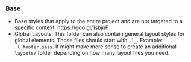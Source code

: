 ### Base
- Base styles that apply to the entire project and are not targeted to a specific context. https://goo.gl/1sbjnF
- Global Layouts: This folder can also contain general layout styles for global elements. Those files should start with `.l_`. Example: `.l_footer.sass`. It might make more sense to create an additional `layouts/` folder depending on how many layout files you need.
